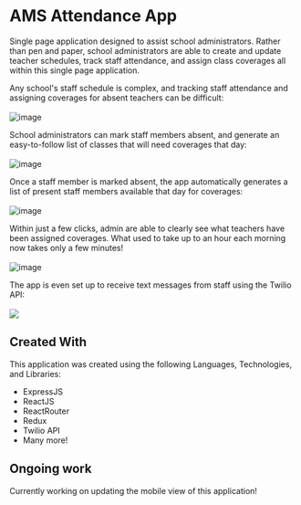 # AMS Attendance App

Single page application designed to assist school administrators. Rather than pen and paper, school administrators are able to create and update teacher schedules, track staff attendance, and assign class coverages all within this single page application.

Any school's staff schedule is complex, and tracking staff attendance and assigning coverages for absent teachers can be difficult:
<br>
<br>
![image](https://github.com/JackPadalino/TeacherAttendanceApp/assets/97137486/9ad4bd79-30c6-46fc-b234-a9174efe7169)

School administrators can mark staff members absent, and generate an easy-to-follow list of classes that will need coverages that day:
<br>
<br>
![image](https://github.com/JackPadalino/TeacherAttendanceApp/assets/97137486/9b123ed2-7adf-4f25-93c8-8ae35fe51061)

Once a staff member is marked absent, the app automatically generates a list of present staff members available that day for coverages:
<br>
<br>
![image](https://github.com/JackPadalino/TeacherAttendanceApp/assets/97137486/e0943bf4-1f01-4aa8-a5f9-b17d9b834254)

Within just a few clicks, admin are able to clearly see what teachers have been assigned coverages. What used to take up to an hour each morning now takes only a few minutes!
<br>
<br>
![image](https://github.com/JackPadalino/TeacherAttendanceApp/assets/97137486/d6ebe284-acac-4b28-aea1-efcfae95f9c0)

The app is even set up to receive text messages from staff using the Twilio API:
<br>
<br>
<img align="center" src="https://github.com/JackPadalino/TeacherAttendanceApp/assets/97137486/0d6ac304-7f31-4661-b337-1585668ec124">


## Created With

This application was created using the following Languages, Technologies, and Libraries:

- ExpressJS
- ReactJS
- ReactRouter
- Redux
- Twilio API
- Many more!

## Ongoing work

Currently working on updating the mobile view of this application!
